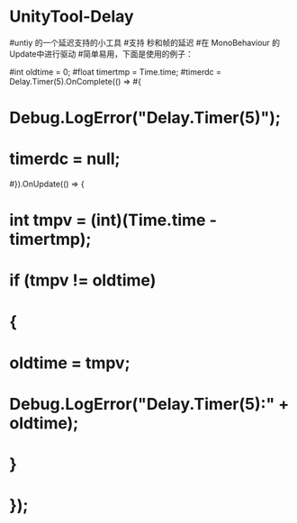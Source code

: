 # UnityTool-Delay
#untiy 的一个延迟支持的小工具
#支持 秒和帧的延迟
#在 MonoBehaviour 的 Update中进行驱动
#简单易用，下面是使用的例子：

#int oldtime = 0;
#float timertmp = Time.time;
#timerdc = Delay.Timer(5).OnComplete(() =>
#{
#    Debug.LogError("Delay.Timer(5)");
#    timerdc = null;
#}).OnUpdate(() => {
#    int tmpv = (int)(Time.time - timertmp);
#    if (tmpv != oldtime)
#    {
#        oldtime = tmpv;
#        Debug.LogError("Delay.Timer(5):" + oldtime);
#    }
# });

